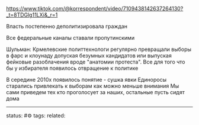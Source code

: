 
https://www.tiktok.com/@korrespondent/video/7109438142637264130?_t=8TDGlg11LXi&_r=1

Власть постепенно деполитизировала граждан

Все федеральные каналы ставали пропутинскими

Шульман:
Крмелевские политтехнологи регулярно превращали выборы в фарс и клоунаду допуская безумных кандидатов или выпуская фейковые разоблачения вроде "анатомии протеста".
Все для того что бы у избирателя появилось отвращение к политике

В середине 2010х появилось понятие - сушка явки
Единоросы старались привлекать к выборам как можно меньше внимания
Мы сами приведем тех кто проголосует за наших, остальные пусть сидят дома




---
status: #⚙️ 
tags: 
related: 
